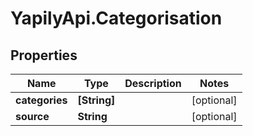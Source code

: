 # YapilyApi.Categorisation

## Properties

Name | Type | Description | Notes
------------ | ------------- | ------------- | -------------
**categories** | **[String]** |  | [optional] 
**source** | **String** |  | [optional] 


